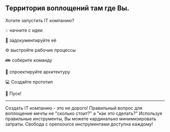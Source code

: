 ## Территория воплощений там где Вы.

Хотите запустить IT компанию?

💡 начните с идеи

📝 задокументируйте её

⚙️ выстройте рабочие процессы

👪 соберите команду 

📐 спроектируйте архитектуру

💻 Создайте прототип

🚀 Пуск!

<hr/>

Создать IT компанию - это не дорого!
Правильный вопрос для воплощение мечты не "сколько стоит?" а "как это сделать?"
Используя правильные инструменты, Вы можете кардинально минимизировать затраты.
Свобода с opensource инструментами доступна каждому!
